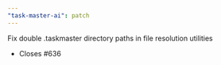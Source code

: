 ```yaml
---
"task-master-ai": patch
---
```


Fix double .taskmaster directory paths in file resolution utilities

- Closes #636
